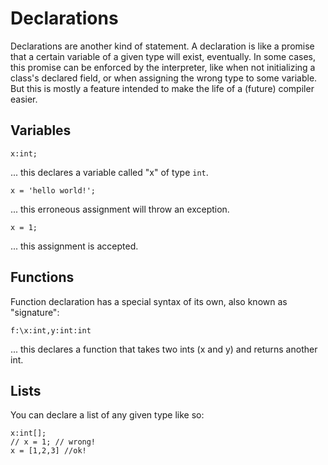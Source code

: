 # Declarations

Declarations are another kind of statement. A declaration is like a promise that a certain variable of a given type will exist, eventually. In some cases, this promise can be enforced by the interpreter, like when not initializing a class's declared field, or when assigning the wrong type to some variable. But this is mostly a feature intended to make the life of a (future) compiler easier.

## Variables

```
x:int;
```
... this declares a variable called "x" of type `int`.

```
x = 'hello world!'; 
```
... this erroneous assignment will throw an exception.


```
x = 1;
```
... this assignment is accepted.

## Functions

Function declaration has a special syntax of its own, also known as "signature":

```
f:\x:int,y:int:int
```
... this declares a function that takes two ints (x and y) and returns another int.


## Lists

You can declare a list of any given type like so:

```
x:int[];
// x = 1; // wrong!
x = [1,2,3] //ok!
```






